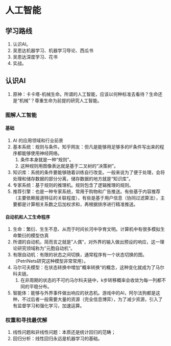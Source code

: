# 人工智能

## 学习路线

1. 认识AI。
2. 吴恩达机器学习、机器学习导论、西瓜书
3. 吴恩达深度学习、花书
4. 实战。



## 认识AI

1. 原神：卡卡塔-机械生命。所谓的人工智能，应该以何种标准去看待？生命还是“机械”？尊重生命为前提的研究人工智能。

### 图解人工智能

#### 基础

1. AI 的应用领域和行业前景
2. 基本系统：规则与条件。知乎网友：但凡是能够用足够多的IF条件写出来的程序都能够使用神经网络。
   1. 条件本身就是一种“规则”。
   2. 这种规则用图像表达就是基于二叉树的“决策树”。
3. 知识库：系统的条件要能够随着训练自行改变。一般来说为了便于处理，会将处理和储存数据的部分分离，储存数据的地方就是“知识库”。
4. 专家系统：基于规则的推理机。规则包含了逻辑推理的规则。
5. 推荐引擎：也是一种专家系统，常用于购物和广告推送。有些基于内容推荐（主要依赖报道特征的关联程度），有些是基于用户信息（协同过滤算法），主要都是计算相关系数之后加权求和，再根据排序进行精准推送。

#### 自动机和人工生命程序

1. 生命：繁衍、生生不息、从而于时间长河中孕育文明。计算机中有很多模拟生命繁衍的模型仿真
2. 所谓的自动机，简而言之就是”人偶“，对外界的输入做出预设的响应，这一理论研究领域称为”元胞自动机“。
3. 有限自动机：有限的状态之间切换，通常程序有一个状态切换的图。（PetriNets研究这种模型非常常用）。
4. 马尔可夫模型：在状态转换中增加”概率转换“的概念，这种变化就成为了马尔科夫链。
   1. 在非周期的状态的不可约马尔科夫链中，k步转移概率会收敛为每一列都不同的平稳分布。
5.  智能体：能够与外界事件做出响应的状态机。游戏中的AI，阿尔法狗都是这种，不过后者一般需要大量的资源（完全信息博弈），为了减少资源，引入了有监督学习和强化学习，加速运算。

### 权重和寻找最优解

1. 线性问题和非线性问题：本质还是统计回归的范畴；
2. 回归分析：线性回归永远是机器学习的基础。

